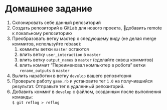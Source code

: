 # Домашнее задание

1. Склонировать себе данный репозиторий 
2. Создать репозиторий в GitLab для нового проекта, добавить remote к локальному репозиторию
3. Преобразовать ветку мастер к следующему виду (не делая merge коммитов, используйте rebase):
    1. коммиты ветки `master` остаются
    2. влить ветку `user_interaction` в `master`
    3. влить ветку `output_names` в `master` (сделайте сквош коммитов)
    4. влить коммит “Переименовал компьютер в робота” ветки `rename_outputs` в `master`
4. Вылить наработки в ветку `develop` вашего репозитория
5. Проверьте работу `game.rb` и установите тег `1.0` на получившийся результат. Отправьте тег в удаленный репозиторий.
6. Добавить коммит в `develop` с файлом, созданным после выполнения команды: \
     ```$ git reflog > reflog```
